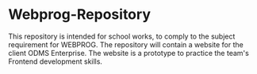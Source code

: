 # Webprog-Repository
This repository is intended for school works, to comply to the subject requirement for WEBPROG. The repository will contain a website for the client ODMS Enterprise. The website is a prototype to practice the team's Frontend development skills.
